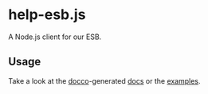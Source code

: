 # help-esb.js
A Node.js client for our ESB.

## Usage
Take a look at the [docco][docco]-generated [docs][docs] or the
[examples][examples].

[docco]: https://jashkenas.github.io/docco/
[docs]: https://helpdotcom.github.io/help-esb.js/
[examples]: examples
